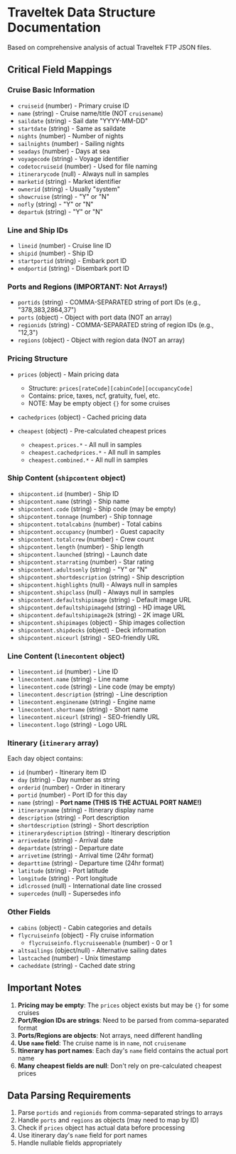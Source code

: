 # Traveltek Data Structure Documentation

Based on comprehensive analysis of actual Traveltek FTP JSON files.

## Critical Field Mappings

### Cruise Basic Information
- `cruiseid` (number) - Primary cruise ID
- `name` (string) - Cruise name/title (NOT `cruisename`)
- `saildate` (string) - Sail date "YYYY-MM-DD"
- `startdate` (string) - Same as saildate
- `nights` (number) - Number of nights
- `sailnights` (number) - Sailing nights
- `seadays` (number) - Days at sea
- `voyagecode` (string) - Voyage identifier
- `codetocruiseid` (number) - Used for file naming
- `itinerarycode` (null) - Always null in samples
- `marketid` (string) - Market identifier
- `ownerid` (string) - Usually "system"
- `showcruise` (string) - "Y" or "N"
- `nofly` (string) - "Y" or "N" 
- `departuk` (string) - "Y" or "N"

### Line and Ship IDs
- `lineid` (number) - Cruise line ID
- `shipid` (number) - Ship ID
- `startportid` (string) - Embark port ID
- `endportid` (string) - Disembark port ID

### Ports and Regions (IMPORTANT: Not Arrays!)
- `portids` (string) - COMMA-SEPARATED string of port IDs (e.g., "378,383,2864,37")
- `ports` (object) - Object with port data (NOT an array)
- `regionids` (string) - COMMA-SEPARATED string of region IDs (e.g., "12,3")
- `regions` (object) - Object with region data (NOT an array)

### Pricing Structure
- `prices` (object) - Main pricing data
  - Structure: `prices[rateCode][cabinCode][occupancyCode]`
  - Contains: price, taxes, ncf, gratuity, fuel, etc.
  - NOTE: May be empty object `{}` for some cruises

- `cachedprices` (object) - Cached pricing data

- `cheapest` (object) - Pre-calculated cheapest prices
  - `cheapest.prices.*` - All null in samples
  - `cheapest.cachedprices.*` - All null in samples
  - `cheapest.combined.*` - All null in samples

### Ship Content (`shipcontent` object)
- `shipcontent.id` (number) - Ship ID
- `shipcontent.name` (string) - Ship name
- `shipcontent.code` (string) - Ship code (may be empty)
- `shipcontent.tonnage` (number) - Ship tonnage
- `shipcontent.totalcabins` (number) - Total cabins
- `shipcontent.occupancy` (number) - Guest capacity
- `shipcontent.totalcrew` (number) - Crew count
- `shipcontent.length` (number) - Ship length
- `shipcontent.launched` (string) - Launch date
- `shipcontent.starrating` (number) - Star rating
- `shipcontent.adultsonly` (string) - "Y" or "N"
- `shipcontent.shortdescription` (string) - Ship description
- `shipcontent.highlights` (null) - Always null in samples
- `shipcontent.shipclass` (null) - Always null in samples
- `shipcontent.defaultshipimage` (string) - Default image URL
- `shipcontent.defaultshipimagehd` (string) - HD image URL
- `shipcontent.defaultshipimage2k` (string) - 2K image URL
- `shipcontent.shipimages` (object) - Ship images collection
- `shipcontent.shipdecks` (object) - Deck information
- `shipcontent.niceurl` (string) - SEO-friendly URL

### Line Content (`linecontent` object)
- `linecontent.id` (number) - Line ID
- `linecontent.name` (string) - Line name
- `linecontent.code` (string) - Line code (may be empty)
- `linecontent.description` (string) - Line description
- `linecontent.enginename` (string) - Engine name
- `linecontent.shortname` (string) - Short name
- `linecontent.niceurl` (string) - SEO-friendly URL
- `linecontent.logo` (string) - Logo URL

### Itinerary (`itinerary` array)
Each day object contains:
- `id` (number) - Itinerary item ID
- `day` (string) - Day number as string
- `orderid` (number) - Order in itinerary
- `portid` (number) - Port ID for this day
- `name` (string) - **Port name (THIS IS THE ACTUAL PORT NAME!)**
- `itineraryname` (string) - Itinerary display name
- `description` (string) - Port description
- `shortdescription` (string) - Short description
- `itinerarydescription` (string) - Itinerary description
- `arrivedate` (string) - Arrival date
- `departdate` (string) - Departure date
- `arrivetime` (string) - Arrival time (24hr format)
- `departtime` (string) - Departure time (24hr format)
- `latitude` (string) - Port latitude
- `longitude` (string) - Port longitude
- `idlcrossed` (null) - International date line crossed
- `supercedes` (null) - Supersedes info

### Other Fields
- `cabins` (object) - Cabin categories and details
- `flycruiseinfo` (object) - Fly cruise information
  - `flycruiseinfo.flycruiseenable` (number) - 0 or 1
- `altsailings` (object/null) - Alternative sailing dates
- `lastcached` (number) - Unix timestamp
- `cacheddate` (string) - Cached date string

## Important Notes

1. **Pricing may be empty**: The `prices` object exists but may be `{}` for some cruises
2. **Port/Region IDs are strings**: Need to be parsed from comma-separated format
3. **Ports/Regions are objects**: Not arrays, need different handling
4. **Use `name` field**: The cruise name is in `name`, not `cruisename`
5. **Itinerary has port names**: Each day's `name` field contains the actual port name
6. **Many cheapest fields are null**: Don't rely on pre-calculated cheapest prices

## Data Parsing Requirements

1. Parse `portids` and `regionids` from comma-separated strings to arrays
2. Handle `ports` and `regions` as objects (may need to map by ID)
3. Check if `prices` object has actual data before processing
4. Use itinerary day's `name` field for port names
5. Handle nullable fields appropriately